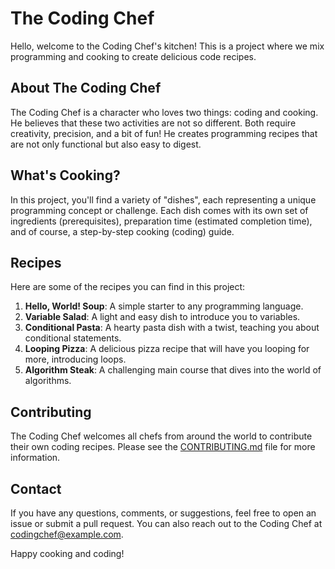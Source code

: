 # The Coding Chef

Hello, welcome to the Coding Chef's kitchen! This is a project where we mix programming and cooking to create delicious code recipes.

## About The Coding Chef

The Coding Chef is a character who loves two things: coding and cooking. He believes that these two activities are not so different. Both require creativity, precision, and a bit of fun! He creates programming recipes that are not only functional but also easy to digest.

## What's Cooking?

In this project, you'll find a variety of "dishes", each representing a unique programming concept or challenge. Each dish comes with its own set of ingredients (prerequisites), preparation time (estimated completion time), and of course, a step-by-step cooking (coding) guide.

## Recipes

Here are some of the recipes you can find in this project:

1. **Hello, World! Soup**: A simple starter to any programming language.
2. **Variable Salad**: A light and easy dish to introduce you to variables.
3. **Conditional Pasta**: A hearty pasta dish with a twist, teaching you about conditional statements.
4. **Looping Pizza**: A delicious pizza recipe that will have you looping for more, introducing loops.
5. **Algorithm Steak**: A challenging main course that dives into the world of algorithms.

## Contributing

The Coding Chef welcomes all chefs from around the world to contribute their own coding recipes. Please see the [CONTRIBUTING.md](https://github.com/tchapi/markdown-cheatsheet/blob/master/README.md) file for more information.

## Contact

If you have any questions, comments, or suggestions, feel free to open an issue or submit a pull request. You can also reach out to the Coding Chef at codingchef@example.com.

Happy cooking and coding!
